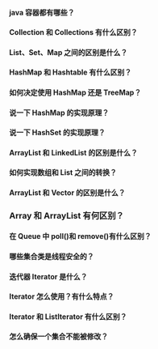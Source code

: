 #### java 容器都有哪些？

#### Collection 和 Collections 有什么区别？

#### List、Set、Map 之间的区别是什么？

#### HashMap 和 Hashtable 有什么区别？

#### 如何决定使用 HashMap 还是 TreeMap？

#### 说一下 HashMap 的实现原理？

#### 说一下 HashSet 的实现原理？

#### ArrayList 和 LinkedList 的区别是什么？

#### 如何实现数组和 List 之间的转换？

#### ArrayList 和 Vector 的区别是什么？

### Array 和 ArrayList 有何区别？

#### 在 Queue 中 poll()和 remove()有什么区别？

#### 哪些集合类是线程安全的？

#### 迭代器 Iterator 是什么？

#### Iterator 怎么使用？有什么特点？

#### Iterator 和 ListIterator 有什么区别？

#### 怎么确保一个集合不能被修改？